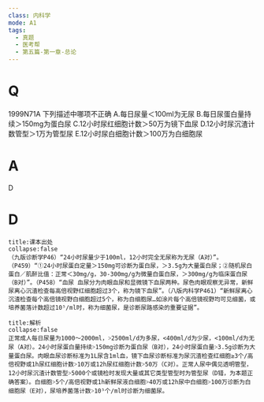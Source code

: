 ```yaml
---
class: 内科学
mode: A1
tags:
  - 真题
  - 医考帮
  - 第五篇-第一章-总论
---
```


# Q
1999N71A 下列描述中哪项不正确
A.每日尿量＜100ml为无尿
B.每日尿蛋白量持续＞150mg为蛋白尿
C.12小时尿红细胞计数＞50万为镜下血尿
D.12小时尿沉渣计数管型＞1万为管型尿
E.12小时尿白细胞计数＞100万为白细胞尿

# A
D
# D
```ad-note
title:课本出处
collapse:false
（九版诊断学P46）“24小时尿量少于100ml，12小时完全无尿称为无尿（A对）”。（P459）“①24小时尿蛋白定量＞150mg可诊断为蛋白尿，＞3.5g为大量蛋白尿；②随机尿白蛋白／肌酐比值：正常＜30mg/g，30-300mg/g为微量白蛋白尿，＞300mg/g为临床蛋白尿（B对）”。（P458）“血尿 血尿分为肉眼血尿和显微镜下血尿两种。尿色肉眼观察无异常，新鲜尿离心沉渣检查每高倍视野红细胞超过3个，称为镜下血尿”。（八版内科学P461）“新鲜尿离心沉渣检查每个高倍镜视野白细胞超过5个，称为白细胞尿…如涂片每个高倍镜视野均可见细菌，或培养菌落计数超过10⁵/ml时，称为细菌尿，是诊断尿路感染的重要证据”。
```

```ad-summary
title:解析
collapse:false
正常成人每日尿量为1000～2000ml，˃2500ml/d为多尿，<400ml/d为少尿，<100ml/d为无尿（A对）。24小时尿蛋白量持续˃150mg诊断为蛋白尿（B对），24小时尿蛋白量˃3.5g诊断为大量蛋白尿。肉眼血尿诊断标准为1L尿含1ml血，镜下血尿诊断标准为尿沉渣检查红细胞≥3个/高倍视野或1h尿红细胞计数˃10万或12h尿红细胞计数˃50万（C对）。正常人尿中偶见透明管型，12小时尿沉渣计数管型˃5000个或镜检时发现大量或其它类型管型时为管型尿（D错，为本题正确答案）。白细胞˃5个/高倍视野或1h新鲜尿液白细胞˃40万或12h尿中白细胞˃100万诊断为白细胞尿（E对），尿培养菌落计数˃10⁵个/ml时诊断为细菌尿。
```

